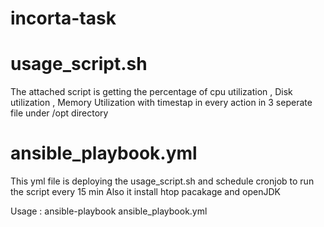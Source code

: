 # incorta-task
# usage_script.sh 
The attached script is getting the percentage of cpu utilization , Disk utilization , Memory Utilization with timestap in every action in 3 seperate file under /opt directory 

# ansible_playbook.yml 

This yml file is deploying the usage_script.sh and schedule cronjob to run the script every 15 min 
Also it install htop pacakage and openJDK 

Usage :
ansible-playbook ansible_playbook.yml 
